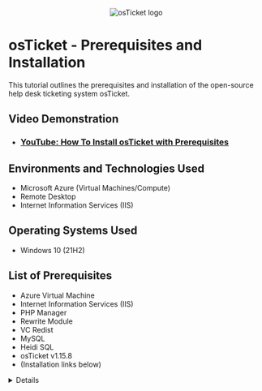 <p align="center">
<img src="https://i.imgur.com/Clzj7Xs.png" alt="osTicket logo"/>
</p>


<h1>osTicket - Prerequisites and Installation</h1>
This tutorial outlines the prerequisites and installation of the open-source help desk ticketing system osTicket.<br />


<h2>Video Demonstration</h2>

- ### [YouTube: How To Install osTicket with Prerequisites](https://www.youtube.com/watch?v=K7T_JjvEamg&pp=ygUIb3N0aWNrZXQ%3D)

<h2>Environments and Technologies Used</h2>

- Microsoft Azure (Virtual Machines/Compute)
- Remote Desktop
- Internet Information Services (IIS)

<h2>Operating Systems Used </h2>

- Windows 10</b> (21H2)

<h2>List of Prerequisites</h2>

- Azure Virtual Machine
- Internet Information Services (IIS)
- PHP Manager
- Rewrite Module
- VC Redist
- MySQL
- Heidi SQL
- osTicket v1.15.8
- (Installation links below)


<details close>

<div>

</summary>

<h2>Create Azure virtual machine (recommended)</h2>

1.) Create a virtual machine by going to https://portal.azure.com/. 
- Setup your virtual machine with Windows 10 Pro, version 22H2.
- Note, you will want to create a virtual machine with atleast 2 vcpus and 16 gbs of memory.
- - Ensure Adminstrator account -> Authentication type [x] Password 
- Enter your desired username and password (ensure these details are kept safe somewhere, I recommend in notepad on the desktop since we'll only use for this lab)
- Review and create VM
  
2.) Once you have created your virtual machine you will connect to it by copying the public ip address provided in the azure portal details. 

![image](https://github.com/Afrocybersamurai/osticket-prereqs/assets/136266716/70a83f19-e7f8-47f3-a5e9-455672849904)


3.) You will connect using the remote desktop connection app. Search remote desktop in your start menu search bar.
- Enter the public ip address

![image](https://github.com/Afrocybersamurai/osticket-prereqs/assets/136266716/c0e8620b-20bf-479c-8192-4b091e992c6d)

- Once connected use previous username and password you save to notepad

<h2>Installation Steps</h2>

Open this: [Installation Files](https://drive.google.com/drive/u/1/folders/1APMfNyfNzcxZC6EzdaNfdZsUwxWYChf6)

We will use these files to install osTicket and some of the dependencies. I’m using this offline version to make sure everyone is using the same version of all the files :)

### Install / Enable IIS in Windows WITH CGI and Common HTTP Features
Navigate to Control Panel -> Programs -> Turn Windows features on or off
![image](https://github.com/Afrocybersamurai/osticket-prereqs/assets/136266716/a4025bf4-a9ea-4c27-9d0e-b8fdb4d283ea)

![image](https://github.com/Afrocybersamurai/osticket-prereqs/assets/136266716/d4040c48-2066-4cfc-8def-e0cd5fed67db)



- Internet Information Services -> World Wide Web Services -> Application Development Features -> 
[X] CGI


![image](https://github.com/Afrocybersamurai/osticket-prereqs/assets/136266716/a126ed25-906c-4ae8-84a4-cca4c5b74b8a)

- Internet Information Services -> World Wide Web Services -> 
[X] Common HTTP Features
![image](https://github.com/Afrocybersamurai/osticket-prereqs/assets/136266716/e5a81c8f-175f-43cf-95d2-1a8fafe13647)

AND IIS Management Console
- Internet Information Services -> Web Management Tools -> IIS Management Console
	[X] IIS Management Console



- Test web server is up and running by inputting
127.0.0.1
Into the web browser
It should look something like this:

![image](https://github.com/Afrocybersamurai/osticket-prereqs/assets/136266716/401fdf89-8575-4bf1-a669-a89bc0499ea7)


### Install PHP Manager for IIS
- From the [Installation Files](https://drive.google.com/drive/u/1/folders/1APMfNyfNzcxZC6EzdaNfdZsUwxWYChf6), download and install PHP Manager for IIS (PHPManagerForIIS_V1.5.0.msi)

### Install Rewrite Module
- From the [Installation Files](https://drive.google.com/drive/u/1/folders/1APMfNyfNzcxZC6EzdaNfdZsUwxWYChf6), download and install the Rewrite Module (rewrite_amd64_en-US.msi)

### Install PHP
- Create the directory C:\PHP in Windows explorer

- From the [Installation Files](https://drive.google.com/drive/u/1/folders/1APMfNyfNzcxZC6EzdaNfdZsUwxWYChf6), download PHP 7.3.8 (php-7.3.8-nts-Win32-VC15-x86.zip) and unzip the contents into C:\PHP
- !! ATTENTION !!
If this appears, choose to “Keep” the file:


![image](https://github.com/Afrocybersamurai/osticket-prereqs/assets/136266716/bd903646-790f-4d85-90ab-0862dc0e4b26)

![image](https://github.com/Afrocybersamurai/osticket-prereqs/assets/136266716/08fb175d-2e00-4d20-aaa5-7e3beb62cafc)


If you are still having trouble downloading PHP 7.3.8, please try downloading and installing Google Chrome and doing it from within there. 

- From the [Installation Files](https://drive.google.com/drive/u/1/folders/1APMfNyfNzcxZC6EzdaNfdZsUwxWYChf6), download and install VC_redist.x86.exe.

### Install MySQL
- From the [Installation Files](https://drive.google.com/drive/u/1/folders/1APMfNyfNzcxZC6EzdaNfdZsUwxWYChf6), download and install MySQL 5.5.62 (mysql-5.5.62-win32.msi)
- Typical Setup ->
- Launch Configuration Wizard (after install) ->
- Standard Configuration ->
[X] Install as Windows Service
- Next
- Enter desired your password x2

  
![image](https://github.com/Afrocybersamurai/osticket-prereqs/assets/136266716/c3ae8872-8c40-4f90-9ecd-224393860603)

![image](https://github.com/Afrocybersamurai/osticket-prereqs/assets/136266716/292febfc-0e0a-4257-a6f2-d91cca00736b)

 ### Register PHP on IIS
- Open IIS as an Admin
Click on windows start button
Type IIS in search box
Right click and ‘run as administrator’


- Register PHP from within IIS
Click on PHP Manager

![image](https://github.com/Afrocybersamurai/osticket-prereqs/assets/136266716/5fc71b94-83b1-4b5f-b480-86d68c787aa1)

- Register new PHP version

![image](https://github.com/Afrocybersamurai/osticket-prereqs/assets/136266716/e43f6805-740d-462a-986e-f0db11e517b4)

Browse to C:\PHP
Click php-cgi
![image](https://github.com/Afrocybersamurai/osticket-prereqs/assets/136266716/d1a7d5f1-0fef-4865-93ba-b4f18a435f23)

- Reload IIS (Open IIS, Stop and Start the server)
![image](https://github.com/Afrocybersamurai/osticket-prereqs/assets/136266716/b060e462-302d-407a-a8fd-d4759094474b)


### Install osTicket
- Install osTicket v1.15.8
Download osTicket from the [Installation Files](https://drive.google.com/drive/u/1/folders/1APMfNyfNzcxZC6EzdaNfdZsUwxWYChf6) Folder
Extract and copy “upload” folder to c:\inetpub\wwwroot
Within c:\inetpub\wwwroot, Rename “upload” to “osTicket”

Reload IIS (Open IIS, Stop and Start the server)

  
- On IIS go to sites -> Default -> osTicket
  -On the right, click “Browse *:80”
  

![image](https://github.com/Afrocybersamurai/osticket-prereqs/assets/136266716/60318f00-8d5c-4917-b8cc-0e9cfeda5868)



  
  Some extensions are not enabled on the osTicket browser.
  

![image](https://github.com/Afrocybersamurai/osticket-prereqs/assets/136266716/caaf93df-9bae-40fb-b6da-b6312f33ccd2)


  
  To enable the extensions:
  -Go back to IIS, sites -> Default -> osTicket
  -Double click PHP manager
  -Click "Enable or disable an extension"
  

![image](https://github.com/Afrocybersamurai/osticket-prereqs/assets/136266716/ddd1b91f-eb93-401a-8fa3-e9809aad8e8f)
	

![image](https://github.com/Afrocybersamurai/osticket-prereqs/assets/136266716/54b5628d-92fe-4fe9-a9d8-77b81de8305a)


  
  We will enable three extensions from here.
  
  1.) php_imap.dll
 
  2.) php_intl.dll
  
  3.) php_opcache.dll
  

![image](https://github.com/Afrocybersamurai/osticket-prereqs/assets/136266716/04ac1722-c530-4549-b025-cc929d45d1cd)
	

  
  
Now that we have those extensions enabled in IIS, we are going to rename one of the files in our osTicket folder.
Go into the file explorer and search for C;\inetpub\wwwroot\osTicket\include\ost-sampleconfig.php
  
  We are going to rename the ost-sampleconfig.php to ost-config.php
  
  Now that we have renamed the files, right click on the file and go to properties.
  From there click security, click on advance, and disable the inheritance.
  We will select Remove all inherited permissions from this object.
  
  Now we will add new permissions.
  
  Click Add
  

![image](https://github.com/Afrocybersamurai/osticket-prereqs/assets/136266716/cb41b7a9-2b7f-4620-91fd-99d58a3ff72e)


Select a principal
  

![image](https://github.com/Afrocybersamurai/osticket-prereqs/assets/136266716/42581cee-dca6-42dd-94b3-c1f9d6d261be)


  
 Type "Everyone" in the box.
  

![image](https://github.com/Afrocybersamurai/osticket-prereqs/assets/136266716/f6b07f06-aa37-442f-b126-1bd917f6145d)


Let's ensure Full Control and all the other boxes are checked.
  

![image](https://github.com/Afrocybersamurai/osticket-prereqs/assets/136266716/6817c368-8b94-4ba2-bbd6-2902bb4c1024)
	

  
  Click Apply and OK.
  

![image](https://github.com/Afrocybersamurai/osticket-prereqs/assets/136266716/c6d8b03d-68ea-4c56-9931-df6ce61eb02e)


  Once that is done we will continue to setup osTicket in the browser. Click Continue on the osTicket browser page.
  Fill out the page as required except the Database Settings at the bottom of the page. We will get to that. 

### Install HeidiSQL
  Next, we will download and install HeidiSQL from the Installation Files. 
  

![image](https://github.com/Afrocybersamurai/osticket-prereqs/assets/136266716/a81b132b-4f9c-4110-8952-71e140c5d2e9)
	

  
  When the program is open we will create a new session in it.
  

![image](https://github.com/Afrocybersamurai/osticket-prereqs/assets/136266716/9ff08430-2574-49ef-a877-7d86b397aa7e)


  We want to make sure the username is root and the password is the same you used for MySQL setup
  

![image](https://github.com/Afrocybersamurai/osticket-prereqs/assets/136266716/6f30ca4e-fa2e-451c-92fb-ad545a9b7666)
	

  Once we are connected to the session we will go back to the browser to finish setting everything up. Under the Database Settings in the browser the username will be root and the password will be your password
 

 
  We will now create a new database within HeidiSQL. In Heidi right click on the left side where is says "Unnamed", select "create new", and then select "database". Name the new database osTicket. Once we have the new database setup go back to the osTicket browser and under MySQL Database type in osTicket.
  

![image](https://github.com/Afrocybersamurai/osticket-prereqs/assets/136266716/c3402760-4282-452e-bd75-efba12786ab6)


  The last step is to do some clean up. We will want to delete the setup folder in our system. 
  -Delete: C:\inetpub\wwwroot\osTicket\setup
  Only delete the setup folder and nothing else.
  
  We then will want to set the permissions back to "Read" only in the ost-config.php file.
  

![image](https://github.com/Afrocybersamurai/osticket-prereqs/assets/136266716/66fddfdc-e8bd-4c83-bb13-d48ae439516c)



![image](https://github.com/Afrocybersamurai/osticket-prereqs/assets/136266716/bfc9d7fe-32dc-424a-aea1-5def26f929e0)
	

  The last step after that is to login to osTicket on the browser.
  

![image](https://github.com/Afrocybersamurai/osticket-prereqs/assets/136266716/5220d4a8-4ffd-42f7-b310-db67fb83cb40)


  Excellent work! You have successfully setup and installed osTicket!

Notes:
Browse to your help desk login page: http://localhost/osTicket/scp/login.php  
End Users osTicket URL: http://localhost/osTicket/ 

---

<h2>osTicket Post installation Configure Roles</h2>
Configure Roles
- Admin Panel -> Agents -> Roles
- Supreme Admin
- Configure Departments
- Admin Panel -> Agents -> Departments
- System Administrators

Configure Teams
- Admin Panel -> Agents -> Teams
- Level I Support
- Level II Support

Allow anyone to create tickets
- Admin Panel -> Settings -> User Settings
Registration Required: Require registration and login to create tickets 

Configure Agents (workers)
- Admin Panel -> Agents -> Add New
- for example =
Jane
John

Configure Users (customers)
- Agent Panel -> Users -> Add New
- for example =
Karen
Ken

Configure SLA
- Admin Panel -> Manage -> SLA
- Sev-A (1 hour, 24/7)
- Sev-B (4 hours, 24/7)
- Sev-C (8 hours, business hours)

Configure Help Topics
- Admin Panel -> Manage -> Help Topics
Business Critical Outage
Personal Computer Issues
Equipment Request
Password Reset

<h2>Practice making, assigning and completing tickets</h2>
Just practice creating, triaging, and solving tickets. I recommend watching the video to learn about triaging multiple tickets.

- Ticket examples:
- Sev-A (1 hour, 24/7) [entire mobile/online banking system is down] -> SysAdmins
- Sev-B (4 hours, 24/7) [accounting department needs adobe upgrade, broken]
- Sev-B/C (2 hours, business hours) [CFO’s laptop seems a bit slow]

